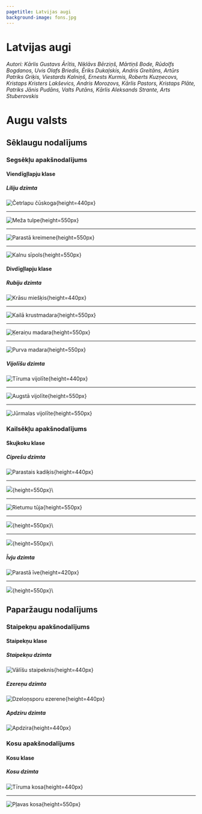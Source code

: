```yaml
---
pagetitle: Latvijas augi
background-image: fons.jpg
---
```


# Latvijas augi

###### Autori: Kārlis Gustavs Ārītis, Niklāvs Bērziņš, Mārtiņš Bode, Rūdolfs Bogdanos, Uvis Olafs Briedis, Ēriks Dukaļskis, Andris Greitāns, Artūrs Patriks Griķis, Viestards Kalniņš, Ernests Kurmis, Roberts Kuzņecovs, Kristaps Kristers Lakševics, Andris Morozovs, Kārlis Pastors, Kristaps Plāte, Patriks Jānis Pudāns, Valts Putāns, Kārlis Aleksands Strante, Arts Stuberovskis

# Augu valsts

## Sēklaugu nodalījums

### Segsēkļu apakšnodalījums

#### Viendīgļlapju klase

##### Liliju dzimta

![Četrlapu čūskoga](lilijas/cetrlapu_cuskoga.png){height=440px}

---

![Meža tulpe](lilijas/meza_tulpe.png){height=550px}

---

![Parastā kreimene](lilijas/parasta_kreimene.png){height=550px}

---

![Kalnu sīpols](lilijas/kalnu_sipols.png){height=550px}

#### Divdīgļlapju klase

##### Rubiju dzimta

![Krāsu miešķis](rubijas/krasu_mieskis.png){height=440px}

---

![Kailā krustmadara](rubijas/kaila_krustmadara.png){height=550px}

---

![Ķeraiņu madara](rubijas/kerainu_madara.png){height=550px}

---

![Purva madara](rubijas/purva_madara.png){height=550px}

##### Vijolīšu dzimta

![Tīruma vijolīte](vijolites/tiruma_vijolite.jpg){height=440px}

---

![Augstā vijolīte](vijolites/augsta_vijolite.jpg){height=550px}

---

![Jūrmalas vijolīte](vijolites/augsta_vijolite.jpg){height=550px}

### Kailsēkļu apakšnodalījums

#### Skujkoku klase

##### Ciprešu dzimta

![Parastais kadiķis](cipreses_ives/kadikis1.jpg){height=440px}

---

![](cipreses_ives/kadikis2.jpg){height=550px}\

---

![Rietumu tūja](cipreses_ives/tuja1.jpg){height=550px}

---

![](cipreses_ives/tuja2.jpg){height=550px}\

---

![](cipreses_ives/tuja3.jpg){height=550px}\

##### Īvju dzimta

![Parastā īve](cipreses_ives/ive1.jpg){height=420px}

---

![](cipreses_ives/ive2.jpg){height=550px}\

## Paparžaugu nodalījums

### Staipekņu apakšnodalījums

#### Staipekņu klase

##### Staipekņu dzimta

![Vālīšu staipeknis](staipekni/valisu_staipeknis.png){height=440px}

##### Ezereņu dzimta

![Dzeloņsporu ezerene](staipekni/dzelonsporu_ezerene.png){height=440px}

##### Apdziru dzimta

![Apdzira](staipekni/apdzira.png){height=440px}

### Kosu apakšnodalījums

#### Kosu klase

##### Kosu dzimta

![Tīruma kosa](kosas/tiruma_kosa.png){height=440px}

---

![Pļavas kosa](kosas/plavas_kosa.png){height=550px}

